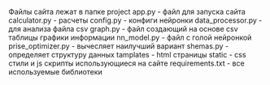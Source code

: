 Файлы сайта лежат в папке project
app.py - файл для запуска сайта
calculator.py - расчеты
config.py - конфиги нейронки
data_processor.py - для анализа файла csv
graph.py - файл создающий на основе csv таблицы графики информации
nn_model.py - файл с голой нейронкой
prise_optimizer.py - вычесляет наилучший вариант
shemas.py - определяет структуру данных
tamplates - html страницы
static - css стили и js скрипты использующиеся на сайте
requirements.txt - все используемые библиотеки